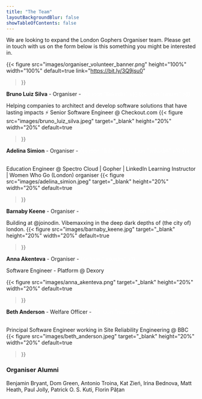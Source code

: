 ```yaml
---
title: "The Team"
layoutBackgroundBlur: false
showTableOfContents: false
---
```


We are looking to expand the London Gophers Organiser team. Please get in touch with us on the form below is this something you might be interested in. 

{{< figure
src="images/organiser_volunteer_banner.png"
height="100%"
width="100%"
default=true
link="https://bit.ly/3Q9jsu0"
>}}

**Bruno Luiz Silva** - Organiser -
<a href="https://www.linkedin.com/in/brnluiz/" target="_blank" style="color: #ffffff; text-decoration: none;">{{< icon "linkedin" >}}</a>
<a href="https://twitter.com/brunoluiz" target="_blank" style="color: #ffffff; text-decoration: none;">{{< icon "twitter" >}}</a>

Helping companies to architect and develop software solutions that have lasting impacts ⚡️ Senior Software Engineer @ Checkout.com
{{< figure
src="images/bruno_luiz_silva.jpeg"
target="_blank"
height="20%"
width="20%"
default=true
>}}

**Adelina Simion** - Organiser -
<a href="https://linktr.ee/adelinasimion" target="_blank" style="color: #ffffff; text-decoration: none;">{{< icon "link" >}}</a>
<a href="https://uk.linkedin.com/in/adelina-simion" target="_blank" style="color: #ffffff; text-decoration: none;">{{< icon "linkedin" >}}</a>
<a href="https://twitter.com/classic_addetz" target="_blank" style="color: #ffffff; text-decoration: none;">{{< icon "twitter" >}}</a>

Education Engineer @ Spectro Cloud | Gopher | LinkedIn Learning Instructor | Women Who Go (London) organiser 
{{< figure
src="images/adelina_simion.jpeg"
target="_blank"
height="20%"
width="20%"
default=true
>}}

**Barnaby Keene** - Organiser -
<a href="https://www.southcla.ws/" target="_blank" style="color: #ffffff; text-decoration: none;">{{< icon "link" >}}</a>
<a href="https://twitter.com/Southclaws" target="_blank" style="color: #ffffff; text-decoration: none;">{{< icon "twitter" >}}</a>

Building at @joinodin. Vibemaxxing in the deep dark depths of (the city of) london.
{{< figure
src="images/barnaby_keene.jpg"
target="_blank"
height="20%"
width="20%"
default=true
>}}

**Anna Akenteva** - Organiser -
<a href="https://www.linkedin.com/in/anna-akenteva/" target="_blank" style="color: #ffffff; text-decoration: none;">{{< icon "linkedin" >}}</a>

Software Engineer - Platform @ Dexory

{{< figure
src="images/anna_akenteva.png"
target="_blank"
height="20%"
width="20%"
default=true
>}}

**Beth Anderson** - Welfare Officer - 
<a href="https://hachyderm.io/@betandr" target="_blank" style="color: #ffffff; text-decoration: none;">{{< icon "mastodon" >}}</a>
<a href="https://www.linkedin.com/in/betandr/" target="_blank" style="color: #ffffff; text-decoration: none;">{{< icon "linkedin" >}}</a>
<a href="https://twitter.com/betandr" target="_blank" style="color: #ffffff; text-decoration: none;">{{< icon "twitter" >}}</a>

Principal Software Engineer working in Site Reliability Engineering @ BBC
{{< figure
src="images/beth_anderson.jpeg"
target="_blank"
height="20%"
width="20%"
default=true
>}}

### Organiser Alumni

Benjamin Bryant, Dom Green, Antonio Troina, Kat Zień, Irina Bednova, Matt Heath, Paul Jolly, Patrick O. S. Kuti, Florin Pățan